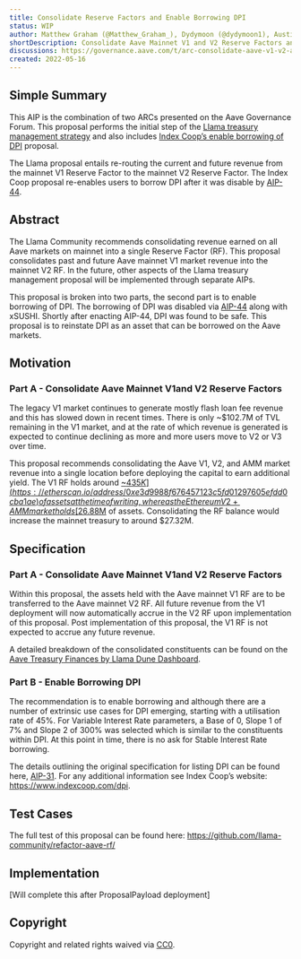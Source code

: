 ```yaml
---
title: Consolidate Reserve Factors and Enable Borrowing DPI
status: WIP
author: Matthew Graham (@Matthew_Graham_), Dydymoon (@dydymoon1), Austin Green (@AustinGreen), Noah Citron (@NoahCitron)
shortDescription: Consolidate Aave Mainnet V1 and V2 Reserve Factors and Enable Borrowing DPI
discussions: https://governance.aave.com/t/arc-consolidate-aave-v1-v2-amm-reserve-factors-purchase-cvx-and-deploy-to-earn-yield/6797
created: 2022-05-16
---
```


## Simple Summary

This AIP is the combination of two ARCs presented on the Aave Governance Forum. This proposal performs the initial step of the [Llama treasury management strategy](https://governance.aave.com/t/arc-consolidate-aave-v1-v2-amm-reserve-factors-purchase-cvx-and-deploy-to-earn-yield/6797) and also includes [Index Coop’s enable borrowing of DPI](https://governance.aave.com/t/arc-enable-borrowing-of-dpi-on-aave-markets/6976) proposal. 

The Llama proposal entails re-routing the current and future revenue from the mainnet V1 Reserve Factor to the mainnet V2 Reserve Factor. The Index Coop proposal re-enables users to borrow DPI after it was disable by [AIP-44](https://app.aave.com/#/governance/44-QmNVWrrm3ieyRRVD4f77zdxrvSUj1W4HDCojLKNcxmVQhr). 

## Abstract

The Llama Community recommends consolidating revenue earned on all Aave markets on mainnet into a single Reserve Factor (RF). This proposal consolidates past and future Aave mainnet V1 market revenue into the mainnet V2 RF. In the future, other aspects of the Llama treasury management proposal will be implemented through separate AIPs.

This proposal is broken into two parts, the second part is to enable borrowing of DPI. The borrowing of DPI was disabled via [AIP-44](https://app.aave.com/#/governance/44-QmNVWrrm3ieyRRVD4f77zdxrvSUj1W4HDCojLKNcxmVQhr) along with xSUSHI. Shortly after enacting AIP-44, DPI was found to be safe. This proposal is to reinstate DPI as an asset that can be borrowed on the Aave markets.

## Motivation

### Part A - Consolidate Aave Mainnet V1and V2 Reserve Factors

The legacy V1 market continues to generate mostly flash loan fee revenue and this has slowed down in recent times. There is only ~$102.7M of TVL remaining in the V1 market, and at the rate of which revenue is generated is expected to continue declining as more and more users move to V2 or V3 over time. 

This proposal recommends consolidating the Aave V1, V2, and AMM market revenue into a single location before deploying the capital to earn additional yield. The V1 RF holds around [~$435K](https://etherscan.io/address/0xe3d9988f676457123c5fd01297605efdd0cba1ae) of assets at the time of writing, whereas the Ethereum V2 + AMM market holds [$26.88M](https://etherscan.io/address/0x464c71f6c2f760dda6093dcb91c24c39e5d6e18c) of assets. Consolidating the RF balance would increase the mainnet treasury to around $27.32M.

## Specification

### Part A - Consolidate Aave Mainnet V1and V2 Reserve Factors

Within this proposal, the assets held with the Aave mainnet V1 RF are to be transferred to the Aave mainnet V2 RF. All future revenue from the V1 deployment will now automatically accrue in the V2 RF upon implementation of this proposal. Post implementation of this proposal, the V1 RF is not expected to accrue any future revenue.

A detailed breakdown of the consolidated constituents can be found on the [Aave Treasury Finances by Llama Dune Dashboard](https://dune.com/llama/Aave-Treasury-Finances-by-Llama?Trailing%20Num%20Time-Series=60).

### Part B - Enable Borrowing DPI

The recommendation is to enable borrowing and although there are a number of extrinsic use cases for DPI emerging, starting with a utilisation rate of 45%. For Variable Interest Rate parameters, a Base of 0, Slope 1 of 7% and Slope 2 of 300% was selected which is similar to the constituents within DPI. At this point in time, there is no ask for Stable Interest Rate borrowing. 

The details outlining the original specification for listing DPI can be found here, [AIP-31](https://app.aave.com/#/governance/27-Qme2d9yZ81j3JkQ4ecr7BSZv4Rvh5NyU36um48f5S75CQG). For any additional information see Index Coop’s website: https://www.indexcoop.com/dpi.

## Test Cases

The full test of this proposal can be found here: https://github.com/llama-community/refactor-aave-rf/

## Implementation

[Will complete this after ProposalPayload deployment]

## Copyright

Copyright and related rights waived via [CC0](https://creativecommons.org/publicdomain/zero/1.0/).

